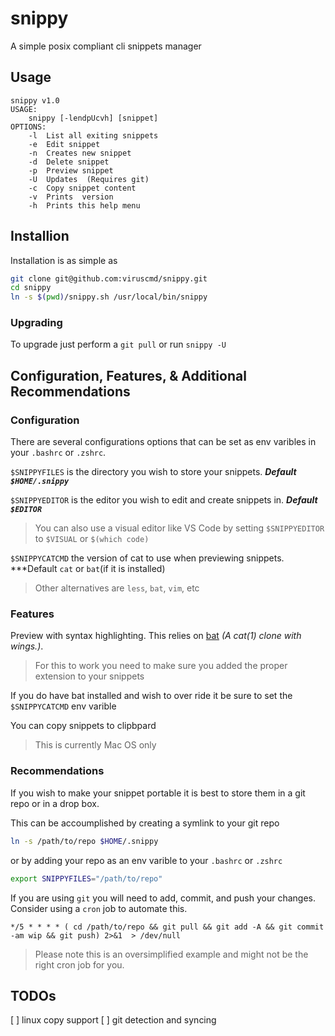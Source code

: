 # snippy
A simple posix compliant cli snippets manager

## Usage
```
snippy v1.0
USAGE:
	snippy [-lendpUcvh] [snippet]
OPTIONS:
	-l	List all exiting snippets
	-e	Edit snippet
	-n	Creates new snippet
	-d	Delete snippet
	-p	Preview snippet
	-U	Updates  (Requires git)
	-c	Copy snippet content
	-v	Prints  version
	-h	Prints this help menu
```

## Installion
Installation is as simple as
```bash
git clone git@github.com:viruscmd/snippy.git
cd snippy
ln -s $(pwd)/snippy.sh /usr/local/bin/snippy
```

### Upgrading
To upgrade just perform a `git pull` or run `snippy -U`

## Configuration, Features, & Additional Recommendations
### Configuration
There are several configurations options that can be set as env varibles in your `.bashrc` or `.zshrc`.

`$SNIPPYFILES` is the directory you wish to store your snippets. ***Default `$HOME/.snippy`***

`$SNIPPYEDITOR` is the editor you wish to edit and create snippets in. ***Default `$EDITOR`***
> You can also use a visual editor like VS Code by setting `$SNIPPYEDITOR` to `$VISUAL` or `$(which code)`

`$SNIPPYCATCMD` the version of cat to use when previewing snippets. ***Default `cat` or `bat`(if it is installed)
> Other alternatives are `less`, `bat`, `vim`, etc

### Features
Preview with syntax highlighting. This relies on [bat](https://github.com/sharkdp/bat) *(A cat(1) clone with wings.)*.
> For this to work you need to make sure you added the proper extension to your snippets

If you do have bat installed and wish to over ride it be sure to set the `$SNIPPYCATCMD` env varible

You can copy snippets to clipbpard
> This is currently Mac OS only

### Recommendations

If you wish to make your snippet portable it is best to store them in a git repo or in a drop box.

This can be accoumplished by creating a symlink to your git repo 
```bash
ln -s /path/to/repo $HOME/.snippy
```

or by adding your repo as an env varible to your `.bashrc` or `.zshrc`
```bash
export SNIPPYFILES="/path/to/repo"
```

If you are using `git` you will need to add, commit, and push your changes. Consider using a `cron` job to automate this.
```cron
*/5 * * * * ( cd /path/to/repo && git pull && git add -A && git commit -am wip && git push) 2>&1  > /dev/null
```
> Please note this is an oversimplified example and might not be the right cron job for you.

## TODOs
[ ] linux copy support
[ ] git detection and syncing
